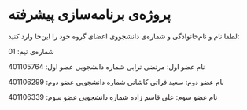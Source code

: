 # پروژه‌ی برنامه‌سازی پیشرفته
لطفا نام و نام‌خانوادگی و شماره‌ی دانشجووی اعضای گروه خود را این‌جا وارد کنید:

شماره‌ی تیم: 01

نام عضو اول: مرتضی ترابی
شماره دانشجویی عضو اول: 401105764

نام عضو دوم: سعید فراتی کاشانی
شماره دانشجویی عضو دوم: 401106299

نام عضو سوم: علی قاسم زاده
شماره دانشجویی عضو سوم: 401106339
